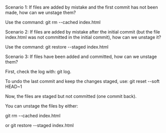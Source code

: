 Scenario 1: If files are added by mistake and the first commit has not been made, how can we unstage them?

Use the command: git rm --cached index.html

Scenario 2: If files are added by mistake after the initial commit (but the file index.html was not committed in the initial commit), how can we unstage it?

Use the command: git restore --staged index.html

Scenario 3: If files have been added and committed, how can we unstage them?

First, check the log with: git log.

To undo the last commit and keep the changes staged, use:
git reset --soft HEAD~1

Now, the files are staged but not committed (one commit back).

You can unstage the files by either:

git rm --cached index.html

or git restore --staged index.html


